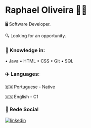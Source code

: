 
#  Raphael Oliveira ✋🏼




🖥 Software Developer. 


🔍 Looking for an opportunity.




### 🧠 Knowledge in:
 • Java • HTML • CSS • Git • SQL
 
 
 
### ✈️ Languages:

🇧🇷 Portuguese - Native

🇺🇸 English - C1



### 🔗 Rede Social
[![linkedin](https://img.shields.io/badge/linkedin-0A66C2?style=for-the-badge&logo=linkedin&logoColor=white)](https://www.linkedin.com/in/raphael-oliveira-666430179/)
